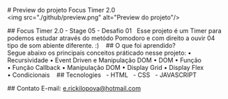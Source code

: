 # Preview do projeto Focus Timer 2.0
 <img src="./github/preview.png" alt="Preview do projeto"/> 
  
## Focus Timer 2.0 - Stage 05 - Desafio 01
   Esse projeto é um Timer para podemos estudar através do metódo Pomodoro e com direito a ouvir 04 tipo de som abiente diferente. :)
    
## O que foi aprendido? 
Segue abaixo os principais conceitos práticado nesse projeto: 
• Recursividade 
• Event Driven e Manipulação DOM
• DOM
• Função 
• Função Callback 
• Manipulação DOM 
• Display Grid
• Display Flex  
• Condicionais
    
## Tecnologies 
   - HTML 
   - CSS 
   - JAVASCRIPT 
  
## Contato 
 E-mail: e.rickilopova@hotmail.com
